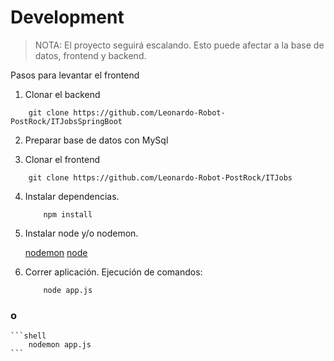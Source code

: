 # Development
> NOTA: El proyecto seguirá escalando. Esto puede afectar a la base de datos, frontend y backend.

Pasos para levantar el frontend



1. Clonar el backend

```
    git clone https://github.com/Leonardo-Robot-PostRock/ITJobsSpringBoot
```

2. Preparar base de datos con MySql

3. Clonar el frontend

```
    git clone https://github.com/Leonardo-Robot-PostRock/ITJobs
```

4. Instalar dependencias.

    ```shell
        npm install
    ```

5. Instalar node y/o nodemon.

    [nodemon](https://nodemon.io/)
    [node](https://nodejs.org/en)

6. Correr aplicación. Ejecución de comandos:

    ```shell
        node app.js
    ```

### o

    ```shell
        nodemon app.js
    ```
